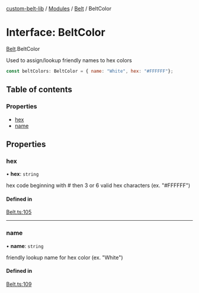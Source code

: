 [custom-belt-lib](../README.md) / [Modules](../modules.md) / [Belt](../modules/Belt.md) / BeltColor

# Interface: BeltColor

[Belt](../modules/Belt.md).BeltColor

Used to assign/lookup friendly names to hex colors

```js
const beltColors: BeltColor = { name: "White", hex: "#FFFFFF"};
```

## Table of contents

### Properties

- [hex](Belt.BeltColor.md#hex)
- [name](Belt.BeltColor.md#name)

## Properties

### hex

• **hex**: `string`

hex code beginning with # then 3 or 6 valid hex characters (ex. "#FFFFFF")

#### Defined in

[Belt.ts:105](https://github.com/jeffholst/custom-belt/blob/d7c3591/packages/custom-belt-lib/src/Belt.ts#L105)

___

### name

• **name**: `string`

friendly lookup name for hex color (ex. "White")

#### Defined in

[Belt.ts:109](https://github.com/jeffholst/custom-belt/blob/d7c3591/packages/custom-belt-lib/src/Belt.ts#L109)
